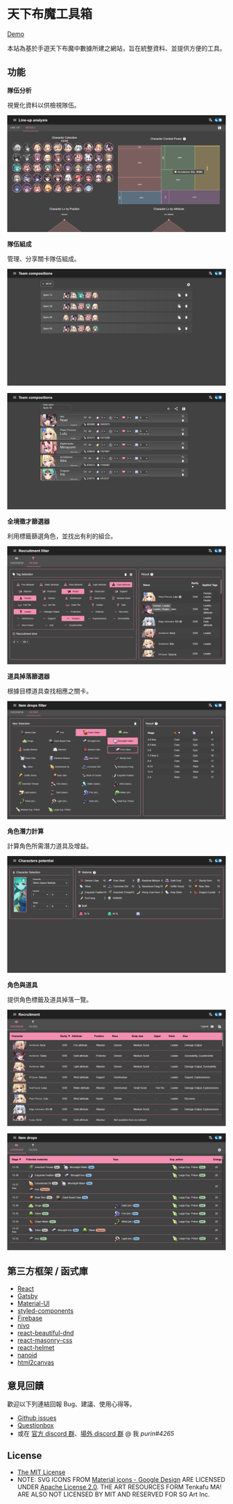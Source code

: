 # 天下布魔工具箱

[Demo](https://purindaisuki.github.io/tkfmtools/)

本站為基於手遊天下布魔中數據所建之網站，旨在統整資料、並提供方便的工具。

## 功能
**隊伍分析**

視覺化資料以供檢視隊伍。

![screenshot](static/readme_feature_1.png)

**隊伍組成**

管理、分享關卡隊伍組成。

![screenshot](static/readme_feature_2.png)

![screenshot](static/readme_feature_3.png)

**全境徵才篩選器**

利用標籤篩選角色，並找出有利的組合。

![screenshot](static/readme_feature_4.png)

**道具掉落篩選器**

根據目標道具查找相應之關卡。

![screenshot](static/readme_feature_5.png)

**角色潛力計算**

計算角色所需潛力道具及增益。

![screenshot](static/readme_feature_6.png)

**角色與道具**

提供角色標籤及道具掉落一覽。

![screenshot](static/readme_feature_7.png)

![screenshot](static/readme_feature_8.png)

## 第三方框架 / 函式庫
* [React](https://reactjs.org/)
* [Gatsby](https://www.gatsbyjs.com/)
* [Material-UI](https://material-ui.com/)
* [styled-components](https://styled-components.com/)
* [Firebase](https://firebase.google.com/)
* [nivo](https://nivo.rocks/)
* [react-beautiful-dnd](https://github.com/atlassian/react-beautiful-dnd)
* [react-masonry-css](https://github.com/paulcollett/react-masonry-css)
* [react-helmet](https://github.com/nfl/react-helmet)
* [nanoid](https://github.com/ai/nanoid)
* [html2canvas](https://github.com/niklasvh/html2canvas)

## 意見回饋
歡迎以下列連結回報 Bug、建議、使用心得等。
* [Github issues](https://github.com/purindaisuki/tkfmtools/issues)
* [Questionbox](https://peing.net/zh-TW/b5295760aebf4c)
* 或在 [官方 discord 群](https://discord.gg/RRRABMtHYj)、[場外 discord 群](https://discord.gg/GR9fh9MfVw) @ 我 *purin#4265*

## License
* [The MIT License](https://github.com/purindaisuki/tkfmtools/blob/master/LICENSE)
* NOTE: SVG ICONS FROM [Material icons - Google Design](https://github.com/google/material-design-icons) ARE LICENSED UNDER [Apache License 2.0](https://github.com/google/material-design-icons/blob/master/LICENSE). THE ART RESOURCES FORM Tenkafu MA! ARE ALSO NOT LICENSED BY MIT AND RESERVED FOR SG Art Inc.
